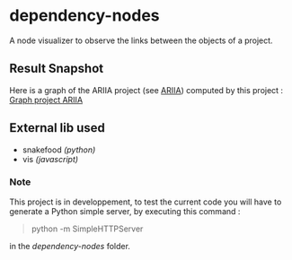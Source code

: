 # dependency-nodes
A node visualizer to observe the links between the objects of a project.

## Result Snapshot
Here is a graph of the ARIIA project (see [ARIIA](https://github.com/Pandhariix/ARIIA)) computed by this project :
[Graph project ARIIA](https://github.com/Pandhariix/dependency-nodes/blob/master/ressources/project_ariia.PNG)

## External lib used
* snakefood _(python)_
* vis _(javascript)_

### Note
This project is in developpement, to test the current code you will have to generate a Python simple server, by executing this command :
> python -m SimpleHTTPServer

in the _dependency-nodes_ folder.
